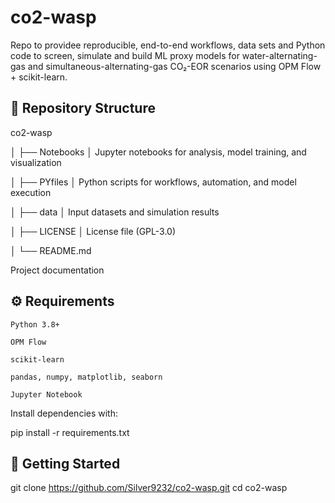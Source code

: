 # co2-wasp
Repo to providee reproducible, end-to-end workflows, data sets and Python code to screen, simulate and build ML proxy models for water-alternating-gas and simultaneous-alternating-gas CO₂-EOR scenarios using OPM Flow + scikit-learn.


## 📂 Repository Structure

co2-wasp

│
    ├── Notebooks
│ Jupyter notebooks for analysis, model training, and visualization

│
    ├── PYfiles
│ Python scripts for workflows, automation, and model execution

│
    ├── data
│ Input datasets and simulation results

│
├── LICENSE
    │ License file (GPL-3.0)
    
│
└── README.md

Project documentation


## ⚙️ Requirements

    Python 3.8+

    OPM Flow

    scikit-learn

    pandas, numpy, matplotlib, seaborn

    Jupyter Notebook

Install dependencies with:

pip install -r requirements.txt

## 🚀 Getting Started

git clone https://github.com/Silver9232/co2-wasp.git
cd co2-wasp





